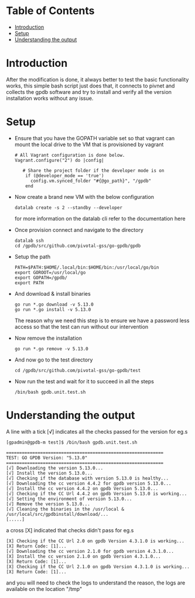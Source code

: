 Table of Contents
=================

   * [Introduction](#introduction)
   * [Setup](#setup)
   * [Understanding the output](#understanding-the-output)

# Introduction

After the modification is done, it always better to test the basic functionality works, this simple bash script just does that, it connects to pivnet and collects the gpdb software and try to install and verify all the version installation works without any issue.

# Setup 

+ Ensure that you have the GOPATH variable set so that vagrant can mount the local drive to the VM that is provisioned by vagrant
    ```
    # All Vagrant configuration is done below. 
    Vagrant.configure("2") do |config|
    
       # Share the project folder if the developer mode is on
        if (@developer_mode == 'true')
          config.vm.synced_folder "#{@go_path}", "/gpdb"
        end
    ```

+ Now create a brand new VM with the below configuration
    ```
    datalab create -s 2 --standby --developer
    ```
    for more information on the datalab cli refer to the documentation here

+ Once provision connect and navigate to the directory 
    ```
    datalab ssh
    cd /gpdb/src/github.com/pivotal-gss/go-gpdb/gpdb
    ```
+ Setup the path 
    ```
    PATH=$PATH:$HOME/.local/bin:$HOME/bin:/usr/local/go/bin
    export GOROOT=/usr/local/go
    export GOPATH=/gpdb/
    export PATH
    ```
+ And download & install binaries
    ```
    go run *.go download -v 5.13.0
    go run *.go install -v 5.13.0
    ```
    The reason why we need this step is to ensure we have a password less access so that the test can run without our intervention

+ Now remove the installation  
    ```
    go run *.go remove -v 5.13.0
    ```

+ And now go to the test directory
    ```
    cd /gpdb/src/github.com/pivotal-gss/go-gpdb/test
    ```

+ Now run the test and wait for it to succeed in all the steps
    ```
    /bin/bash gpdb.unit.test.sh
    ```

# Understanding the output

A line with a tick [√] indicates all the checks passed for the version for eg.s

```
[gpadmin@gpdb-m test]$ /bin/bash gpdb.unit.test.sh

============================================================
TEST: GO GPDB Version: "5.13.0"
============================================================
[√] Downloading the version 5.13.0...
[√] Install the version 5.13.0...
[√] Checking if the database with version 5.13.0 is healthy...
[√] Downloading the cc version 4.4.2 for gpdb version 5.13.0...
[√] Install the cc version 4.4.2 on gpdb Version 5.13.0...
[√] Checking if the CC Url 4.4.2 on gpdb Version 5.13.0 is working...
[√] Setting the environment of version 5.13.0...
[√] Remove the version 5.13.0...
[√] Cleaning the binaries in the /usr/local & /usr/local/src/gpdbinstall/download/...
[.....]
```

a cross [X] indicated that checks didn't pass for eg.s

```
[X] Checking if the CC Url 2.0 on gpdb Version 4.3.1.0 is working...
[X] Return Code: [1]...
[√] Downloading the cc version 2.1.0 for gpdb version 4.3.1.0...
[X] Install the cc version 2.1.0 on gpdb Version 4.3.1.0...
[X] Return Code: [1]...
[X] Checking if the CC Url 2.1.0 on gpdb Version 4.3.1.0 is working...
[X] Return Code: [1]...
```

and you will need to check the logs to understand the reason, the logs are available on the location "/tmp"